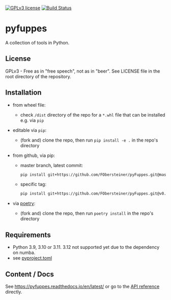 [![GPLv3 license](https://img.shields.io/badge/license-GPLv3-blue.svg)](https://github.com/FObersteiner/gosyncit/blob/master/LICENSE)
[![Build Status](https://github.com/FObersteiner/pyFuppes/actions/workflows/pyfuppes-tests.yml/badge.svg)](https://github.com/FObersteiner/pyFuppes/actions/workflows/pyfuppes-tests.yml)

# pyfuppes

A collection of tools in Python.

## License

GPLv3 - Free as in "free speech", not as in "beer". See LICENSE file in the root directory of the repository.

## Installation

- from wheel file:

  - check `/dist` directory of the repo for a `*.whl` file that can be installed e.g. via `pip`

- editable via `pip`:

  - (fork and) clone the repo, then run `pip install -e .` in the repo's directory

- from github, via pip:

  - master branch, latest commit:

    ```sh
    pip install git+https://github.com/FObersteiner/pyFuppes.git@master # alternatively @latest
    ```

  - specific tag:

    ```sh
    pip install git+https://github.com/FObersteiner/pyFuppes.git@v0.3.4
    ```

- via [poetry](https://python-poetry.org/):

  - (fork and) clone the repo, then run `poetry install` in the repo's directory

## Requirements

- Python 3.9, 3.10 or 3.11. 3.12 not supported yet due to the dependency on numba.
- see [pyproject.toml](https://github.com/FObersteiner/pyFuppes/blob/master/pyproject.toml)

## Content / Docs

See <https://pyfuppes.readthedocs.io/en/latest/> or go to the [API reference](https://pyfuppes.readthedocs.io/en/latest/autoapi/index.html) directly.

